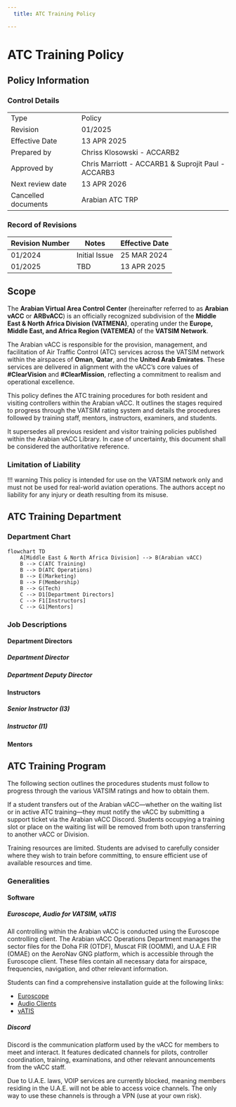 ```yaml
---
  title: ATC Training Policy

---
```

# ATC Training Policy
## Policy Information
### Control Details
|                     |                                                    |
|---------------------|----------------------------------------------------|
|         Type        |                      Policy                        |
|       Revision      |                      01/2025                       |
|    Effective Date   |                    13 APR 2025                     |
|     Prepared by     |             Chriss Klosowski - ACCARB2             |
|     Approved by     | Chris Marriott - ACCARB1 & Suprojit Paul - ACCARB3 |
|   Next review date  |                    13 APR 2026                     |
| Cancelled documents |                   Arabian ATC TRP                  |

### Record of Revisions
<table><thead>
  <tr>
    <th>Revision Number</th>
    <th>Notes</th>
    <th>Effective Date</th>
  </tr></thead>
<tbody>
  <tr>
    <td>01/2024</td>
    <td>Initial Issue</td>
    <td>25 MAR 2024</td>
  </tr>
  <tr>
    <td>01/2025</td>
    <td>TBD</td>
    <td>13 APR 2025</td>
  </tr>
</tbody></table>

## Scope
The **Arabian Virtual Area Control Center** (hereinafter referred to as **Arabian vACC** or **ARBvACC**) is an officially recognized subdivision of the **Middle East & North Africa Division (VATMENA)**, operating under the **Europe, Middle East, and Africa Region (VATEMEA)** of the **VATSIM Network**.

The Arabian vACC is responsible for the provision, management, and facilitation of Air Traffic Control (ATC) services across the VATSIM network within the airspaces of **Oman**, **Qatar**, and the **United Arab Emirates**. These services are delivered in alignment with the vACC’s core values of **#ClearVision** and **#ClearMission**, reflecting a commitment to realism and operational excellence.

This policy defines the ATC training procedures for both resident and visiting controllers within the Arabian vACC. It outlines the stages required to progress through the VATSIM rating system and details the procedures followed by training staff, mentors, instructors, examiners, and students.

It supersedes all previous resident and visitor training policies published within the Arabian vACC Library. In case of uncertainty, this document shall be considered the authoritative reference.

### Limitation of Liability
!!! warning
    This policy is intended for use on the VATSIM network only and must not be used for real-world aviation operations. The authors accept no liability for any injury or death resulting from its misuse.

## ATC Training Department
### Department Chart
``` mermaid
flowchart TD
    A[Middle East & North Africa Division] --> B(Arabian vACC)
    B --> C(ATC Training)
    B --> D(ATC Operations)
    B --> E(Marketing)
    B --> F(Membership)
    B --> G(Tech)
    C --> D1[Department Directors]
    C --> F1[Instructors]
    C --> G1[Mentors]
```

### Job Descriptions
#### Department Directors
##### Department Director

##### Department Deputy Director

#### Instructors
##### Senior Instructor (I3)

##### Instructor (I1)

#### Mentors

## ATC Training Program
The following section outlines the procedures students must follow to progress through the various VATSIM ratings and how to obtain them.

If a student transfers out of the Arabian vACC—whether on the waiting list or in active ATC training—they must notify the vACC by submitting a support ticket via the Arabian vACC Discord. Students occupying a training slot or place on the waiting list will be removed from both upon transferring to another vACC or Division.

Training resources are limited. Students are advised to carefully consider where they wish to train before committing, to ensure efficient use of available resources and time.

### Generalities
#### Software
##### Euroscope, Audio for VATSIM, vATIS
All controlling within the Arabian vACC is conducted using the Euroscope controlling client. The Arabian vACC Operations Department manages the sector files for the Doha FIR (OTDF), Muscat FIR (OOMM), and U.A.E FIR (OMAE) on the AeroNav GNG platform, which is accessible through the Euroscope client. These files contain all necessary data for airspace, frequencies, navigation, and other relevant information.

Students can find a comprehensive installation guide at the following links:
- [Euroscope](https://library.arabian-vacc.com/foundations/controller%20software/euroscope/)
- [Audio Clients](https://library.arabian-vacc.com/foundations/controller%20software/audio/)
- [vATIS](https://library.arabian-vacc.com/foundations/controller%20software/vatis/)


##### Discord
Discord is the communication platform used by the vACC for members to meet and interact. It features dedicated channels for pilots, controller coordination, training, examinations, and other relevant announcements from the vACC staff. 

Due to U.A.E. laws, VOIP services are currently blocked, meaning members residing in the U.A.E. will not be able to access voice channels. The only way to use these channels is through a VPN (use at your own risk).